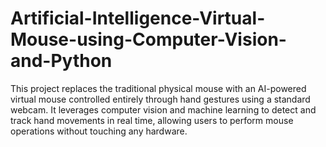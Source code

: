 # Artificial-Intelligence-Virtual-Mouse-using-Computer-Vision-and-Python
This project replaces the traditional physical mouse with an AI-powered virtual mouse controlled entirely through hand gestures using a standard webcam. It leverages computer vision and machine learning to detect and track hand movements in real time, allowing users to perform mouse operations without touching any hardware.
